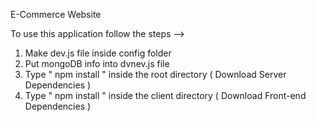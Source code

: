 E-Commerce Website              
                                 
To use this application follow the steps -->                                
1. Make dev.js file inside config folder                   
2. Put mongoDB info into dvnev.js file 
3. Type  " npm install " inside the root directory  ( Download Server Dependencies ) 
4. Type " npm install " inside the client directory ( Download Front-end Dependencies ) 
